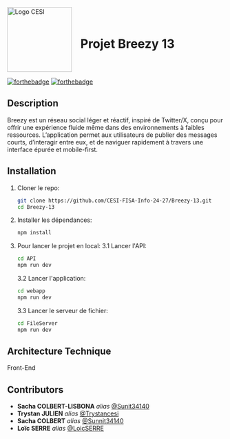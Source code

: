 <div style="display: flex; align-items: center;">
    <img src="https://encrypted-tbn0.gstatic.com/images?q=tbn:ANd9GcSi6jTh-1egIrH6NTX0RgA9ayAWr_Dsq1fE0w&s" alt="Logo CESI" width="150" style="margin-right: 20px;"/>
    <h1>Projet Breezy 13</h1>
</div>

[![forthebadge](http://forthebadge.com/images/badges/built-with-love.svg)](http://forthebadge.com) [![forthebadge](http://forthebadge.com/images/badges/powered-by-electricity.svg)](http://forthebadge.com)

## Description

Breezy est un réseau social léger et réactif, inspiré de Twitter/X, conçu pour offrir une expérience fluide même dans des environnements à faibles ressources. L’application permet aux utilisateurs de publier des messages courts, d’interagir entre eux, et de naviguer rapidement à travers une interface épurée et mobile-first.

## Installation

1. Cloner le repo:

     ```bash
     git clone https://github.com/CESI-FISA-Info-24-27/Breezy-13.git
     cd Breezy-13
     ```

2. Installer les dépendances:

     ```bash
     npm install
     ```

3. Pour lancer le projet en local:
   3.1 Lancer l'API:
   
     ```bash
     cd API
     npm run dev
     ```
     
   3.2 Lancer l'application:
   
     ```bash
     cd webapp
     npm run dev
     ```

   3.3 Lancer le serveur de fichier:
   
     ```bash
     cd FileServer
     npm run dev
     ```
     
## Architecture Technique
Front-End

## Contributors
* **Sacha COLBERT-LISBONA** _alias_ [@Sunit34140](https://github.com/Sunit34140)
* **Trystan JULIEN** _alias_ [@Trystancesi](https://github.com/trystancesi)
* **Sacha COLBERT** _alias_ [@Sunnit34140](https://github.com/Sunnit34140)
* **Loïc SERRE** _alias_ [@LoicSERRE](https://github.com/LoicSERRE)
